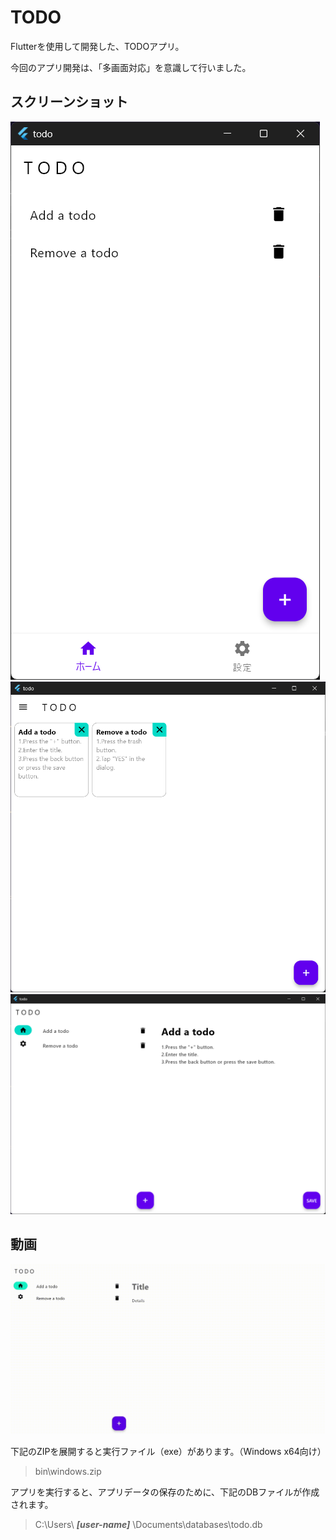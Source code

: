 # TODO

Flutterを使用して開発した、TODOアプリ。

今回のアプリ開発は、「多画面対応」を意識して行いました。

## スクリーンショット

![小さい画面用のレイアウト](screenshots/small_layout.png)![中くらいの画面用のレイアウト](screenshots/medium_layout.png)![大きい画面用のレイアウト](screenshots/expanded_layout.png)

## 動画
![動画](movies/output.gif)

下記のZIPを展開すると実行ファイル（exe）があります。（Windows x64向け）
> bin\windows.zip

アプリを実行すると、アプリデータの保存のために、下記のDBファイルが作成されます。
> C:\Users\ ___[user-name]___ \Documents\databases\todo.db
